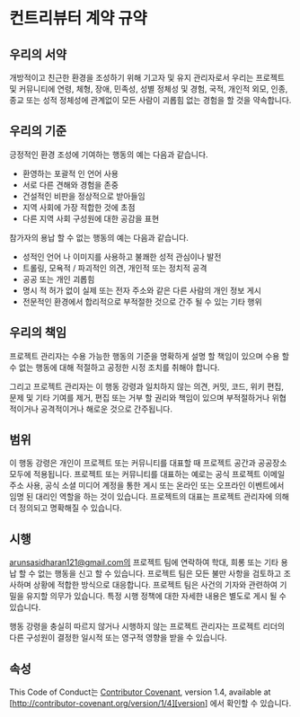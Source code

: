 # 컨트리뷰터 계약 규약

## 우리의 서약

개방적이고 친근한 환경을 조성하기 위해 기고자 및 유지 관리자로서 우리는 프로젝트 및 커뮤니티에 
연령, 체형, 장애, 민족성, 성별 정체성 및 경험, 국적, 개인적 외모, 인종, 종교 또는 성적 정체성에 
관계없이 모든 사람이 괴롭힘 없는 경험을 할 것을 약속합니다.

## 우리의 기준

긍정적인 환경 조성에 기여하는 행동의 예는 다음과 같습니다.

- 환영하는 포괄적 인 언어 사용
- 서로 다른 견해와 경험을 존중
- 건설적인 비판을 정상적으로 받아들임
- 지역 사회에 가장 적합한 것에 초점
- 다른 지역 사회 구성원에 대한 공감을 표현

참가자의 용납 할 수 없는 행동의 예는 다음과 같습니다.

- 성적인 언어 나 이미지를 사용하고 불쾌한 성적 관심이나 발전
- 트롤링, 모욕적 / 파괴적인 의견, 개인적 또는 정치적 공격
- 공공 또는 개인 괴롭힘
- 명시 적 허가 없이 실제 또는 전자 주소와 같은 다른 사람의 개인 정보 게시
- 전문적인 환경에서 합리적으로 부적절한 것으로 간주 될 수 있는 기타 행위

## 우리의 책임

프로젝트 관리자는 수용 가능한 행동의 기준을 명확하게 설명 할 책임이 있으며 수용 할 수 없는 행동에 대해 적절하고 공정한 시정 조치를 취해야 합니다. 

그리고 프로젝트 관리자는 이 행동 강령과 일치하지 않는 의견, 커밋, 코드, 위키 편집, 문제 및 기타 기여를 제거, 편집 또는 거부 할 권리와 책임이 있으며 부적절하거나 위협적이거나 공격적이거나 해로운 것으로 간주됩니다.

## 범위

이 행동 강령은 개인이 프로젝트 또는 커뮤니티를 대표할 때 프로젝트 공간과 공공장소 모두에 적용됩니다. 
프로젝트 또는 커뮤니티를 대표하는 예로는 공식 프로젝트 이메일 주소 사용, 공식 소셜 미디어 계정을 통한 게시 또는 온라인 또는 오프라인 이벤트에서 임명 된 대리인 역할을 하는 것이 있습니다. 
프로젝트의 대표는 프로젝트 관리자에 의해 더 정의되고 명확해질 수 있습니다.

## 시행

arunsasidharan121@gmail.com의 프로젝트 팀에 연락하여 학대, 희롱 또는 기타 용납 할 수 없는 행동을 신고 할 수 있습니다. 
프로젝트 팀은 모든 불만 사항을 검토하고 조사하며 상황에 적합한 방식으로 대응합니다.
프로젝트 팀은 사건의 기자와 관련하여 기밀을 유지할 의무가 있습니다. 특정 시행 정책에 대한 자세한 내용은 별도로 게시 될 수 있습니다.

행동 강령을 충실히 따르지 않거나 시행하지 않는 프로젝트 관리자는 프로젝트 리더의 다른 구성원이 결정한 일시적 또는 영구적 영향을 받을 수 있습니다. 

## 속성

This Code of Conduct는 [Contributor Covenant][homepage], version 1.4, available at [http://contributor-covenant.org/version/1/4][version]
에서 확인할 수 있습니다.

[homepage]: http://contributor-covenant.org
[version]: http://contributor-covenant.org/version/1/4/
